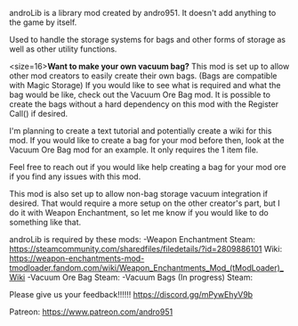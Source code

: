 ﻿androLib is a library mod created by andro951.  It doesn't add anything to the game by itself.

Used to handle the storage systems for bags and other forms of storage as well as other utility functions.

<size=16>**Want to make your own vacuum bag?**</size>
This mod is set up to allow other mod creators to easily create their own bags.  (Bags are compatible with Magic Storage)
If you would like to see what is required and what the bag would be like, check out the Vacuum Ore Bag mod.
It is possible to create the bags without a hard dependency on this mod with the Register Call() if desired.

I'm planning to create a text tutorial and potentially create a wiki for this mod.
If you would like to create a bag for your mod before then, look at the Vacuum Ore Bag mod for an example.  It only requires the 1 item file.

Feel free to reach out if you would like help creating a bag for your mod ore if you find any issues with this mod.

This mod is also set up to allow non-bag storage vacuum integration if desired.  That would require a more setup on the other creator's part, 
but I do it with Weapon Enchantment, so let me know if you would like to do something like that.

androLib is required by these mods:
	-Weapon Enchantment
		Steam: https://steamcommunity.com/sharedfiles/filedetails/?id=2809886101
		Wiki: https://weapon-enchantments-mod-tmodloader.fandom.com/wiki/Weapon_Enchantments_Mod_(tModLoader)_Wiki
	-Vacuum Ore Bag
		Steam: 
	-Vacuum Bags (In progress)
		Steam:

Please give us your feedback!!!!!!
https://discord.gg/mPywEhyV9b

Patreon:
https://www.patreon.com/andro951